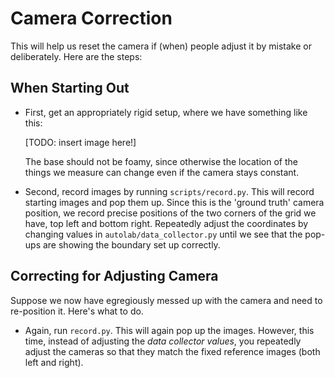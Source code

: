 # Camera Correction

This will help us reset the camera if (when) people adjust it by mistake or
deliberately. Here are the steps:


## When Starting Out

- First, get an appropriately rigid setup, where we have something like this:

  [TODO: insert image here!]

  The base should not be foamy, since otherwise the location of the things we
  measure can change even if the camera stays constant.

- Second, record images by running `scripts/record.py`. This will record
  starting images and pop them up.  Since this is the 'ground truth' camera
  position, we record precise positions of the two corners of the grid we have,
  top left and bottom right.  Repeatedly adjust the coordinates by changing
  values in `autolab/data_collector.py` until we see that the pop-ups are
  showing the boundary set up correctly.


## Correcting for Adjusting Camera

Suppose we now have egregiously messed up with the camera and need to
re-position it. Here's what to do.

- Again, run `record.py`. This will again pop up the images. However, this time,
  instead of adjusting the *data collector values*, you repeatedly adjust the
  cameras so that they match the fixed reference images (both left and right).
